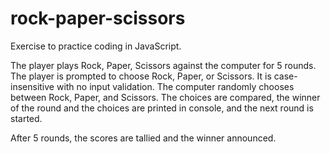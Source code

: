 # rock-paper-scissors
Exercise to practice coding in JavaScript.

The player plays Rock, Paper, Scissors against the computer for 5 rounds.
The player is prompted to choose Rock, Paper, or Scissors. It is case-insensitive with no input validation.
The computer randomly chooses between Rock, Paper, and Scissors.
The choices are compared, the winner of the round and the choices are printed in console, and the next round is started.

After 5 rounds, the scores are tallied and the winner announced.

